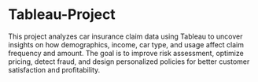 # Tableau-Project
This project analyzes car insurance claim data using Tableau to uncover insights on how demographics, income, car type, and usage affect claim frequency and amount. The goal is to improve risk assessment, optimize pricing, detect fraud, and design personalized policies for better customer satisfaction and profitability.
